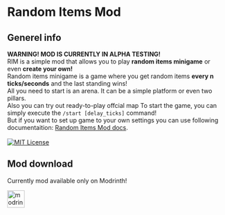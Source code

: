 # Random Items Mod

## Generel info
**WARNING! MOD IS CURRENTLY IN ALPHA TESTING!**\
RIM is a simple mod that allows you to play **random items minigame** or even **create your own!**\
Random items minigame is a game where you get random items **every n ticks/seconds** and the last standing wins!\
All you need to start is an arena. It can be a simple platform or even two pillars.\
Also you can try out ready-to-play offcial map 
To start the game, you can simply execute the ```/start [delay_ticks]``` command!\
But if you want to set up game to your own settings you can use following documentaition: [Random Items Mod docs]().\
\
[![MIT License](https://img.shields.io/badge/License-MIT-green.svg)]([https://github.com/JustATRIK/randomitemsmod/blob/master/LICENSE])

## Mod download
Currently mod available only on Modrinth!
<!-- SVG version -->
[<img alt="modrinth" height="40" src="https://cdn.jsdelivr.net/npm/@intergrav/devins-badges@3/assets/compact/available/modrinth_vector.svg">](https://modrinth.com/project/random-items-mod)

